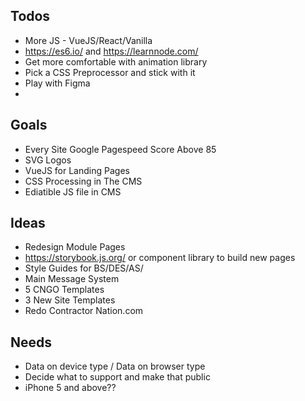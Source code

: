 ## Todos 
- More JS - VueJS/React/Vanilla
- https://es6.io/  and https://learnnode.com/
- Get more comfortable with animation library 
- Pick a CSS Preprocessor and stick with it
- Play with Figma
- 

## Goals 
- Every Site Google Pagespeed Score Above 85
- SVG Logos
- VueJS for Landing Pages
- CSS Processing in The CMS
- Ediatible JS file in CMS


## Ideas 
- Redesign Module Pages
- https://storybook.js.org/  or component library to build new pages
- Style Guides for BS/DES/AS/
- Main Message System
- 5 CNGO Templates
- 3 New Site Templates
- Redo Contractor Nation.com 


## Needs 
- Data on device type / Data on browser type 
- Decide what to support and make that public
- iPhone 5 and above??
